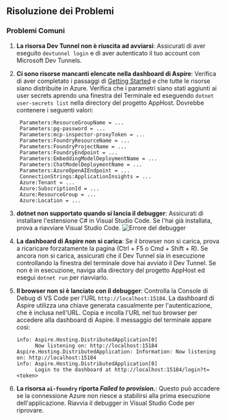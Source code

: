 ## Risoluzione dei Problemi

### Problemi Comuni

1. **La risorsa Dev Tunnel non è riuscita ad avviarsi**: Assicurati di aver eseguito `devtunnel login` e di aver autenticato il tuo account con Microsoft Dev Tunnels.

2. **Ci sono risorse mancanti elencate nella dashboard di Aspire**: Verifica di aver completato i passaggi di [Getting Started](./getting-started.md) e che tutte le risorse siano distribuite in Azure. Verifica che i parametri siano stati aggiunti ai user secrets aprendo una finestra del Terminale ed eseguendo `dotnet user-secrets list` nella directory del progetto AppHost. Dovrebbe contenere i seguenti valori:

   ```
    Parameters:ResourceGroupName = ...
    Parameters:pg-password = ...
    Parameters:mcp-inspector-proxyToken = ...
    Parameters:FoundryResourceName = ...
    Parameters:FoundryProjectName = ...
    Parameters:FoundryEndpoint = ...
    Parameters:EmbeddingModelDeploymentName = ...
    Parameters:ChatModelDeploymentName = ...
    Parameters:AzureOpenAIEndpoint = ...
    ConnectionStrings:ApplicationInsights = ...
    Azure:Tenant = ...
    Azure:SubscriptionId = ...
    Azure:ResourceGroup = ...
    Azure:Location = ...
   ```

3. **dotnet non supportato quando si lancia il debugger**: Assicurati di installare l'estensione C# in Visual Studio Code. Se l'hai già installata, prova a riavviare Visual Studio Code.
   ![Errore del debugger](../media/troubleshooting/dotnet-debugger-not-supported.png)

4. **La dashboard di Aspire non si carica**: Se il browser non si carica, prova a ricaricare forzatamente la pagina (Ctrl + F5 o Cmd + Shift + R). Se ancora non si carica, assicurati che il Dev Tunnel sia in esecuzione controllando la finestra del terminale dove hai avviato il Dev Tunnel. Se non è in esecuzione, naviga alla directory del progetto AppHost ed esegui `dotnet run` per riavviarlo.

5. **Il browser non si è lanciato con il debugger**: Controlla la Console di Debug di VS Code per l'URL `http://localhost:15184`. La dashboard di Aspire utilizza una chiave generata casualmente per l'autenticazione, che è inclusa nell'URL. Copia e incolla l'URL nel tuo browser per accedere alla dashboard di Aspire. Il messaggio del terminale appare così:

   ```
   info: Aspire.Hosting.DistributedApplication[0]
         Now listening on: http://localhost:15184
   Aspire.Hosting.DistributedApplication: Information: Now listening on: http://localhost:15184
   info: Aspire.Hosting.DistributedApplication[0]
         Login to the dashboard at http://localhost:15184/login?t=<token>
   ```

6. **La risorsa `ai-foundry` riporta _Failed to provision_.**: Questo può accadere se la connessione Azure non riesce a stabilirsi alla prima esecuzione dell'applicazione. Riavvia il debugger in Visual Studio Code per riprovare.
